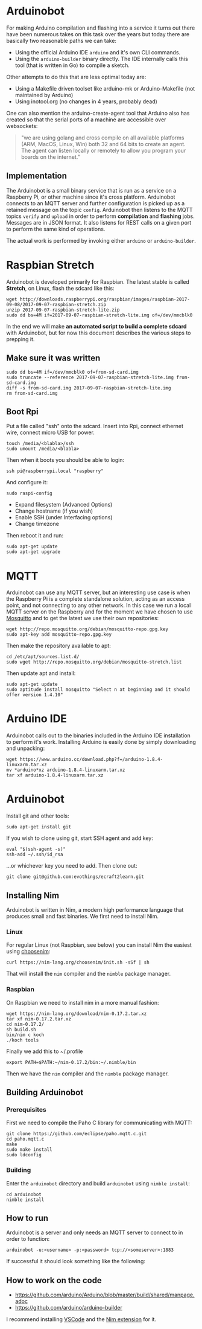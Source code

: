 # Arduinobot

For making Arduino compilation and flashing into a service it turns out there have been numerous takes on this task over the years but today there are basically two reasonable paths we can take:

* Using the official Arduino IDE `arduino` and it's own CLI commands.
* Using the `arduino-builder` binary directly. The IDE internally calls this tool (that is written in Go) to compile a sketch. 

Other attempts to do this that are less optimal today are:
* Using a Makefile driven toolset like arduino-mk or Arduino-Makefile (not maintained by Arduino)
* Using inotool.org (no changes in 4 years, probably dead)

One can also mention the arduino-create-agent tool that Arduino also has created so that the serial ports of a machine are accessible over websockets:

> "we are using golang and cross compile on all available platforms (ARM, MacOS, Linux, Win) both 32 and 64 bits to create an agent. The agent can listen locally or remotely to allow you program your boards on the internet."

## Implementation
The Arduinobot is a small binary service that is run as a service on a Raspberry Pi, or other machine since it's cross platform. Arduinobot connects to an MQTT server and further configuration is picked up as a retained message on the topic `config`. Arduinobot then listens to the MQTT topics `verify` and `upload` in order to perform **compilation** and **flashing** jobs. Messages are in JSON format. It also listens for REST calls on a given port to perform the same kind of operations.

The actual work is performed by invoking either `arduino` or `arduino-builder`.

# Raspbian Stretch
Arduinobot is developed primarily for Raspbian. The latest stable is called **Stretch**, on Linux, flash the sdcard like this:

    wget http://downloads.raspberrypi.org/raspbian/images/raspbian-2017-09-08/2017-09-07-raspbian-stretch.zip
    unzip 2017-09-07-raspbian-stretch-lite.zip
    sudo dd bs=4M if=2017-09-07-raspbian-stretch-lite.img of=/dev/mmcblk0

In the end we will make **an automated script to build a complete sdcard** with Arduinobot, but for now this document describes the various steps to prepping it.

## Make sure it was written

    sudo dd bs=4M if=/dev/mmcblk0 of=from-sd-card.img
    sudo truncate --reference 2017-09-07-raspbian-stretch-lite.img from-sd-card.img
    diff -s from-sd-card.img 2017-09-07-raspbian-stretch-lite.img
    rm from-sd-card.img

## Boot Rpi
Put a file called "ssh" onto the sdcard. Insert into Rpi, connect ethernet wire, connect micro USB for power.

    touch /media/<blabla>/ssh
    sudo umount /media/<blabla>

Then when it boots you should be able to login:

    ssh pi@raspberrypi.local "raspberry"

And configure it:

    sudo raspi-config

* Expand filesystem (Advanced Options)
* Change hostname (if you wish)
* Enable SSH (under Interfacing options)
* Change timezone

Then reboot it and run:

    sudo apt-get update
    sudo apt-get upgrade


# MQTT
Arduinobot can use any MQTT server, but an interesting use case is when the Raspberry Pi is a complete standalone solution, acting as an access point, and not connecting to any other network. In this case we run a local MQTT server on the Raspberry and for the moment we have chosen to use [Mosquitto](https://mosquitto.org/) and to get the latest we use their own repositories:

    wget http://repo.mosquitto.org/debian/mosquitto-repo.gpg.key
    sudo apt-key add mosquitto-repo.gpg.key

Then make the repository available to apt:

    cd /etc/apt/sources.list.d/
    sudo wget http://repo.mosquitto.org/debian/mosquitto-stretch.list
 
Then update apt and install:

    sudo apt-get update
    sudo aptitude install mosquitto "Select n at beginning and it should offer version 1.4.10"


# Arduino IDE
Arduinobot calls out to the binaries included in the Arduino IDE installation to perform it's work. Installing Arduino is easily done by simply downloading and unpacking:

    wget https://www.arduino.cc/download.php?f=/arduino-1.8.4-linuxarm.tar.xz
    mv *arduino*xz arduino-1.8.4-linuxarm.tar.xz
    tar xf arduino-1.8.4-linuxarm.tar.xz

# Arduinobot
Install git and other tools:

    sudo apt-get install git

If you wish to clone using git, start SSH agent and add key:

    eval "$(ssh-agent -s)"
    ssh-add ~/.ssh/id_rsa

...or whichever key you need to add. Then clone out:

    git clone git@github.com:evothings/ecraft2learn.git


## Installing Nim
Arduinobot is written in Nim, a modern high performance language that produces small and fast binaries. We first need to install Nim.

### Linux
For regular Linux (not Raspbian, see below) you can install Nim the easiest using [choosenim](https://github.com/dom96/choosenim):

    curl https://nim-lang.org/choosenim/init.sh -sSf | sh

That will install the `nim` compiler and the `nimble` package manager.

### Raspbian
On Raspbian we need to install nim in a more manual fashion:

    wget https://nim-lang.org/download/nim-0.17.2.tar.xz
    tar xf nim-0.17.2.tar.xz 
    cd nim-0.17.2/
    sh build.sh
    bin/nim c koch
    ./koch tools

Finally we add this to ~/.profile

    export PATH=$PATH:~/nim-0.17.2/bin:~/.nimble/bin

Then we have the `nim` compiler and the `nimble` package manager.

## Building Arduinobot
### Prerequisites
First we need to compile the Paho C library for communicating with MQTT:

    git clone https://github.com/eclipse/paho.mqtt.c.git
    cd paho.mqtt.c
    make
    sudo make install
    sudo ldconfig

### Building
Enter the `arduinobot` directory and build `arduinobot` using `nimble install`:

    cd arduinobot
    nimble install

## How to run
Arduinobot is a server and only needs an MQTT server to connect to in order to function:

    arduinobot -u:<username> -p:<password> tcp://<someserver>:1883

If successful it should look something like the following:


## How to work on the code

* https://github.com/arduino/Arduino/blob/master/build/shared/manpage.adoc
* https://github.com/arduino/arduino-builder

I recommend installing [VSCode](https://code.visualstudio.com) and the [Nim extension](https://github.com/Microsoft/vscode-arduino) for it.

